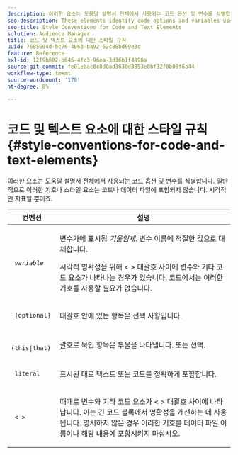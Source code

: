 ```yaml
---
description: 이러한 요소는 도움말 설명서 전체에서 사용되는 코드 옵션 및 변수를 식별합니다. 일반적으로 이러한 기호나 스타일 요소는 코드나 데이터 파일에 포함되지 않습니다. 시각적인 지표일 뿐이죠.
seo-description: These elements identify code options and variables used throughout the help documentation. Generally, you would not include these symbols or style elements in your code or data files. They're visual indicators only.
seo-title: Style Conventions for Code and Text Elements
solution: Audience Manager
title: 코드 및 텍스트 요소에 대한 스타일 규칙
uuid: 7605604d-bc76-4063-ba92-52c88bd69e3c
feature: Reference
exl-id: 12f9b802-b645-4fc3-96ea-3d16b1f4890a
source-git-commit: fe01ebac8c0d0ad3630d3853e0bf32f0b00f6a44
workflow-type: tm+mt
source-wordcount: '170'
ht-degree: 8%

---
```


# 코드 및 텍스트 요소에 대한 스타일 규칙{#style-conventions-for-code-and-text-elements}

이러한 요소는 도움말 설명서 전체에서 사용되는 코드 옵션 및 변수를 식별합니다. 일반적으로 이러한 기호나 스타일 요소는 코드나 데이터 파일에 포함되지 않습니다. 시각적인 지표일 뿐이죠.

<table id="table_EBEF9490D90041BD8B7ABE3AF1AF35B6"> 
 <thead> 
  <tr> 
   <th colname="col1" class="entry"> 컨벤션 </th> 
   <th colname="col2" class="entry"> 설명 </th> 
  </tr> 
 </thead>
 <tbody> 
  <tr> 
   <td colname="col1"> <p> <code> <i>variable</i> </code> </p> </td> 
   <td colname="col2"> <p>변수가에 표시됨 <i>기울임체</i>. 변수 이름에 적절한 값으로 대체합니다. </p> <p>시각적 명확성을 위해 &lt; &gt; 대괄호 사이에 변수와 기타 코드 요소가 나타나는 경우가 있습니다. 코드에서는 이러한 기호를 사용할 필요가 없습니다. </p> </td> 
  </tr> 
  <tr> 
   <td colname="col1"> <p> <code> [optional]</code> </p> </td> 
   <td colname="col2"> <p>대괄호 안에 있는 항목은 선택 사항입니다. </p> </td> 
  </tr> 
  <tr> 
   <td colname="col1"> <p> <code> (this|that) </code> </p> </td> 
   <td colname="col2"> <p>괄호로 묶인 항목은 부울을 나타냅니다. <span class="wintitle"> 또는</span> 선택. </p> </td> 
  </tr> 
  <tr> 
   <td colname="col1"> <p> <code> literal</code> </p> </td> 
   <td colname="col2"> <p>표시된 대로 텍스트 또는 코드를 정확하게 포함합니다. </p> </td> 
  </tr> 
  <tr> 
   <td colname="col1"> <p> <code> &lt; &gt;</code> </p> </td> 
   <td colname="col2"> <p>때때로 변수와 기타 코드 요소가 &lt; &gt; 대괄호 사이에 나타납니다. 이는 긴 코드 블록에서 명확성을 개선하는 데 사용됩니다. 명시하지 않은 경우 이러한 기호를 데이터 파일 이름이나 해당 내용에 포함시키지 마십시오. </p> </td> 
  </tr> 
 </tbody> 
</table>
